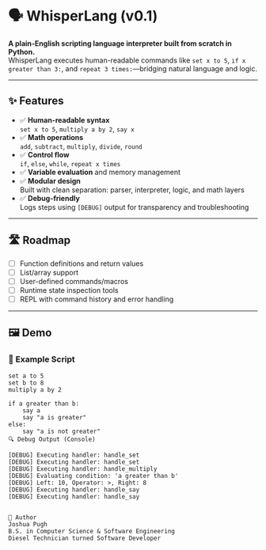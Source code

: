 # 🗣️ WhisperLang (v0.1)

**A plain-English scripting language interpreter built from scratch in Python.**  
WhisperLang executes human-readable commands like `set x to 5`, `if x greater than 3:`, and `repeat 3 times:`—bridging natural language and logic.

---

## ✨ Features

- ✅ **Human-readable syntax**  
  `set x to 5`, `multiply a by 2`, `say x`
- ✅ **Math operations**  
  `add`, `subtract`, `multiply`, `divide`, `round`
- ✅ **Control flow**  
  `if`, `else`, `while`, `repeat x times`
- ✅ **Variable evaluation** and memory management
- ✅ **Modular design**  
  Built with clean separation: parser, interpreter, logic, and math layers
- ✅ **Debug-friendly**  
  Logs steps using `[DEBUG]` output for transparency and troubleshooting

---

## 🛣️ Roadmap

- [ ] Function definitions and return values  
- [ ] List/array support  
- [ ] User-defined commands/macros  
- [ ] Runtime state inspection tools  
- [ ] REPL with command history and error handling  

---

## 🖼️ Demo

### 🧾 Example Script

```plaintext
set a to 5  
set b to 8  
multiply a by 2  

if a greater than b:
    say a
    say "a is greater"
else:
    say "a is not greater"
🔍 Debug Output (Console)

[DEBUG] Executing handler: handle_set
[DEBUG] Executing handler: handle_set
[DEBUG] Executing handler: handle_multiply
[DEBUG] Evaluating condition: 'a greater than b'
[DEBUG] Left: 10, Operator: >, Right: 8
[DEBUG] Executing handler: handle_say
[DEBUG] Executing handler: handle_say


👤 Author
Joshua Pugh
B.S. in Computer Science & Software Engineering
Diesel Technician turned Software Developer
